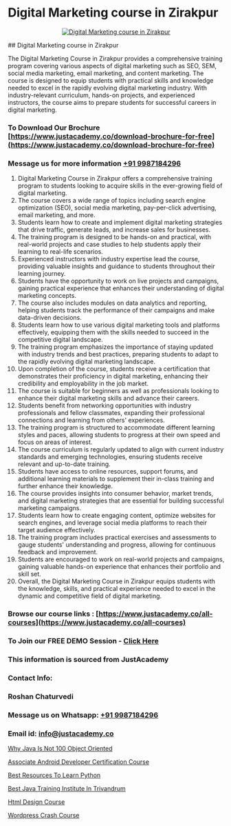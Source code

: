 # Digital Marketing course in Zirakpur

<p align="center">
  <a href="https://justacademy.co/course-detail/digital-marketing">
    <img src="https://justacademy.co/storage2/course_image/1676636720_course_image.webp" alt="Digital Marketing course in Zirakpur">
  </a>
</p>
## Digital Marketing course in Zirakpur

The Digital Marketing Course in Zirakpur provides a comprehensive training program covering various aspects of digital marketing such as SEO, SEM, social media marketing, email marketing, and content marketing. The course is designed to equip students with practical skills and knowledge needed to excel in the rapidly evolving digital marketing industry. With industry-relevant curriculum, hands-on projects, and experienced instructors, the course aims to prepare students for successful careers in digital marketing.
### To Download Our Brochure [https://www.justacademy.co/download-brochure-for-free](https://www.justacademy.co/download-brochure-for-free)
### Message us for more information [+91 9987184296](https://api.whatsapp.com/send?phone=919987184296)
1) Digital Marketing Course in Zirakpur offers a comprehensive training program to students looking to acquire skills in the ever-growing field of digital marketing.
2) The course covers a wide range of topics including search engine optimization (SEO), social media marketing, pay-per-click advertising, email marketing, and more.
3) Students learn how to create and implement digital marketing strategies that drive traffic, generate leads, and increase sales for businesses.
4) The training program is designed to be hands-on and practical, with real-world projects and case studies to help students apply their learning to real-life scenarios.
5) Experienced instructors with industry expertise lead the course, providing valuable insights and guidance to students throughout their learning journey.
6) Students have the opportunity to work on live projects and campaigns, gaining practical experience that enhances their understanding of digital marketing concepts.
7) The course also includes modules on data analytics and reporting, helping students track the performance of their campaigns and make data-driven decisions.
8) Students learn how to use various digital marketing tools and platforms effectively, equipping them with the skills needed to succeed in the competitive digital landscape.
9) The training program emphasizes the importance of staying updated with industry trends and best practices, preparing students to adapt to the rapidly evolving digital marketing landscape.
10) Upon completion of the course, students receive a certification that demonstrates their proficiency in digital marketing, enhancing their credibility and employability in the job market.
11) The course is suitable for beginners as well as professionals looking to enhance their digital marketing skills and advance their careers.
12) Students benefit from networking opportunities with industry professionals and fellow classmates, expanding their professional connections and learning from others' experiences.
13) The training program is structured to accommodate different learning styles and paces, allowing students to progress at their own speed and focus on areas of interest.
14) The course curriculum is regularly updated to align with current industry standards and emerging technologies, ensuring students receive relevant and up-to-date training.
15) Students have access to online resources, support forums, and additional learning materials to supplement their in-class training and further enhance their knowledge.
16) The course provides insights into consumer behavior, market trends, and digital marketing strategies that are essential for building successful marketing campaigns.
17) Students learn how to create engaging content, optimize websites for search engines, and leverage social media platforms to reach their target audience effectively.
18) The training program includes practical exercises and assessments to gauge students' understanding and progress, allowing for continuous feedback and improvement.
19) Students are encouraged to work on real-world projects and campaigns, gaining valuable hands-on experience that enhances their portfolio and skill set.
20) Overall, the Digital Marketing Course in Zirakpur equips students with the knowledge, skills, and practical experience needed to excel in the dynamic and competitive field of digital marketing.

### Browse our course links : [https://www.justacademy.co/all-courses](https://www.justacademy.co/all-courses) 
### To Join our FREE DEMO Session - [Click Here](https://www.justacademy.co/register-for-course-demo)


### This information is sourced from JustAcademy
### Contact Info:
### Roshan Chaturvedi
### Message us on Whatsapp: [+91 9987184296](https://api.whatsapp.com/send?phone=919987184296)
### Email id: [info@justacademy.co](mailto:info@justacademy.co)
                
[Why Java Is Not 100 Object Oriented](https://www.linkedin.com/pulse/why-java-100-object-oriented-justacademy-manchester-g96of?trackingId=C77M9FBndLhdRaKERvxjxA%3D%3D&lipi=urn%3Ali%3Apage%3Ad_flagship3_company_admin%3BkfEqcIulRv%2Bk695n7CpVww%3D%3D)

[Associate Android Developer Certification Course](https://www.linkedin.com/pulse/associate-android-developer-certification-course-0b3mf/)

[Best Resources To Learn Python](https://medium.com/@ranemanish460/best-resources-to-learn-python-760f78170036)

[Best Java Training Institute In Trivandrum](https://medium.com/@prempja40/best-java-training-institute-in-trivandrum-8718db715176)

[Html Design Course](https://justacademyin.github.io/justacademy/html-design-course)

[Wordpress Crash Course](https://justacademyin.github.io/justacademy/wordpress-crash-course)


